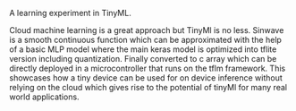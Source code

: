 A learning experiment in TinyML.

Cloud machine learning is a great approach but TinyMl is no less. Sinwave is a smooth continuous function which can be approximated with the help of a basic MLP model where the main keras model is optimized into tflite version including quantization. Finally converted to c array which can be directly deployed in a microcontroller that runs on the tflm framework. This showcases how a tiny device can be used for on device inference without relying on the cloud which gives rise to the potential of tinyMl for many real world applications.
